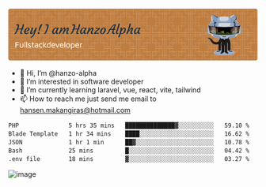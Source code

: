 ![Header](./github-header-image.png)

- 👋 Hi, I’m @hanzo-alpha
- 👀 I’m interested in software developer
- 🌱 I’m currently learning laravel, vue, react, vite, tailwind
- 📫 How to reach me just send me email to hansen.makangiras@hotmail.com 

<!---
hanzo-alpha/hanzo-alpha is a ✨ special ✨ repository because its `README.md` (this file) appears on your GitHub profile.
You can click the Preview link to take a look at your changes.
--->

<!--START_SECTION:waka-->

```txt
PHP              5 hrs 35 mins   ██████████████▓░░░░░░░░░░   59.10 %
Blade Template   1 hr 34 mins    ████░░░░░░░░░░░░░░░░░░░░░   16.62 %
JSON             1 hr 1 min      ██▓░░░░░░░░░░░░░░░░░░░░░░   10.78 %
Bash             25 mins         █░░░░░░░░░░░░░░░░░░░░░░░░   04.42 %
.env file        18 mins         ▓░░░░░░░░░░░░░░░░░░░░░░░░   03.27 %
```

<!--END_SECTION:waka-->

![image](https://github.com/hanzo-alpha/hanzo-alpha/assets/111342797/c4bd2977-6123-4017-8652-6e166259b484)

